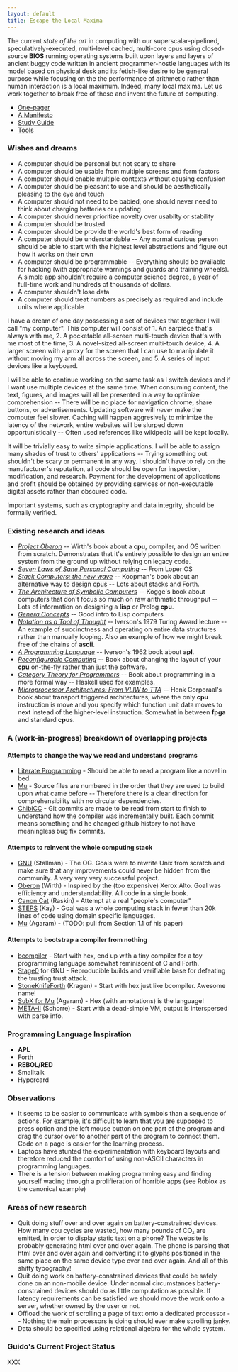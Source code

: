 ```yaml
---
layout: default
title: Escape the Local Maxima
---
```


The current *state of the art* in computing with our superscalar-pipelined, speculatively-executed, multi-level cached, multi-core cpus using closed-source **BIOS** running operating systems built upon layers and layers of ancient buggy code written in ancient programmer-hostle languages with its model based on physical desk and its fetish-like desire to be general purpose while focusing on the the performance of arithmetic rather than human interaction is a local maximum. Indeed, many local maxima. Let us work together to break free of these and invent the future of computing.

* [One-pager](one-pager)
* [A Manifesto](day_two_manifesto)
* [Study Guide](study)
* [Tools](tools)

### Wishes and dreams

* A computer should be personal but not scary to share
* A computer should be usable from multiple screens and form factors
* A computer should enable multiple contexts without causing confusion
* A computer should be pleasant to use and should be aesthetically pleasing to the eye and touch
* A computer should not need to be babied, one should never need to think about charging batteries or updating
* A computer should never prioritize novelty over usabilty or stability
* A computer should be trusted
* A computer should be provide the world's best form of reading
* A computer should be understandable -- Any normal curious person should be able to start with the highest level abstractions and figure out how it works on their own
* A computer should be programmable -- Everything should be available
  for hacking (with appropriate warnings and guards and training
  wheels). A simple app shouldn't require a computer science degree, a
  year of full-time work and hundreds of thousands of dollars.
* A computer shouldn't lose data
* A computer should treat numbers as precisely as required and include units where applicable

I have a dream of one day possessing a set of devices that together I will call "my computer". This computer will consist of 1. An earpiece that's always with me, 2. A pocketable all-screen multi-touch device that's with me most of the time, 3. A novel-sized all-screen multi-touch device, 4. A larger screen with a proxy for the screen that I can use to manipulate it without moving my arm all across the screen, and 5. A series of input devices like a keyboard.

I will be able to continue working on the same task as I switch devices and if I want use multiple devices at the same time. When consuming content, the text, figures, and images will all be presented in a way to optimize comprehension -- There will be no place for navigation chrome, share buttons, or advertisements. Updating software will *never* make the computer feel slower. Caching will happen aggresively to minimize the latency of the network, entire websites will be slurped down opportunistically -- Often used references like wikipedia will be kept locally.

It will be trivially easy to write simple applications. I will be able to assign many shades of trust to others' applications -- Trying something out shouldn't be scary or permanent in any way. I shouldn't have to rely on the manufacturer's reputation, all code should be open for inspection, modification, and research. Payment for the development of applications and profit should be obtained by providing services or non-executable digital assets rather than obscured code.

Important systems, such as cryptography and data integrity, should be formally verified.

### Existing research and ideas

* [*Project Oberon*](http://www.projectoberon.com) -- Wirth's book about a **cpu**, compiler, and OS written from scratch. Demonstrates that it's entirely possible to design an entire system from the ground up without relying on legacy code.
* [*Seven Laws of Sane Personal Computing*](http://www.loper-os.org/?p=284) -- From Loper OS
* [*Stack Computers: the new wave*](https://users.ece.cmu.edu/~koopman/stack_computers/index.html) -- Koopman's book about an alternative way to design cpus -- Lots about stacks and Forth.
* [*The Architecture of Symbolic Computers*](https://www.amazon.com/Architecture-Computers-Mcgraw-Hill-Supercomputing-Processing/dp/0070355967/) -- Kogge's book about computers that don't focus so much on raw arithmatic throughput -- Lots of information on designing a **lisp** or Prolog **cpu**.
* [*Genera Concepts*](http://bitsavers.trailing-edge.com/pdf/symbolics/software/genera_8/Genera_Concepts.pdf) -- Good intro to Lisp computers
* [*Notation as a Tool of Thought*](http://www.eecg.toronto.edu/~jzhu/csc326/readings/iverson.pdf) -- Iverson's 1979 Turing Award lecture -- An example of succinctness and operating on entire data structures rather than manually looping. Also an example of how we might break free of the chains of **ascii**.
* [*A Programming Language*](http://www.softwarepreservation.org/projects/apl/Books/APROGRAMMING%20LANGUAGE) -- Iverson's 1962 book about **apl**.
* [*Reconfigurable Computing*](https://www.amazon.com/Reconfigurable-Computing-Practice-FPGA-Based-Computation/dp/0123705223) -- Book about changing the layout of your **cpu** on-the-fly rather than just the software. 
* [*Category Theory for Programmers*](https://github.com/hmemcpy/milewski-ctfp-pdf) -- Book about programming in a more formal way -- Haskell used for examples.
* [*Microprocessor Architectures: From VLIW to TTA*](https://www.wiley.com/en-us/Microprocessor+Architectures%3A+From+VLIW+to+TTA-p-9780471971573) -- Henk Corporaal's book about transport triggered architectures, where the only **cpu** instruction is move and you specify which function unit data moves to next instead of the higher-level instruction. Somewhat in between **fpga** and standard **cpu**s.

### A (work-in-progress) breakdown of overlapping projects

#### Attempts to change the way we read and understand programs

* [Literate Programming](https://en.wikipedia.org/wiki/Literate_programming) - Should be able to read a program like a novel in bed.
* [Mu](https://github.com/akkartik/mu) - Source files are numbered in the order that they are used to build upon what came before -- Therefore there is a clear direction for comprehensibility with no circular dependencies.
* [ChibiCC](https://github.com/rui314/chibicc) - Git commits are made to be read from start to finish to understand how the compiler was incrementally built. Each commit means something and he changed github history to not have meaningless bug fix commits.
    
#### Attempts to reinvent the whole computing stack   

* [GNU](https://en.wikipedia.org/wiki/GNU_Project) (Stallman) - The OG. Goals were to rewrite Unix from scratch and make sure that any improvements could never be hidden from the community. A very very very successful project.
* [Oberon](https://en.wikipedia.org/wiki/Oberon_(operating_system)) (Wirth) - Inspired by the (too expensive) Xerox Alto. Goal was efficiency and understandability. All code in a single book.
* [Canon Cat](https://en.wikipedia.org/wiki/Canon_Cat) (Raskin) - Attempt at a real "people's computer"
* [STEPS](http://www.vpri.org/pdf/tr2012001_steps.pdf) (Kay) - Goal was a whole computing stack in fewer than 20k lines of code using domain specific languages.
* [Mu](https://github.com/akkartik/mu) (Agaram) - (TODO: pull from Section 1.1 of his paper)
    
#### Attempts to bootstrap a compiler from nothing

* [bcompiler](https://github.com/certik/bcompiler) - Start with hex, end up with a tiny compiler for a toy programming language somewhat reminiscent of C and Forth.
* [Stage0](https://github.com/oriansj/stage0) for GNU - Reproducible builds and verifiable base for defeating the trusting trust attack.
* [StoneKnifeForth](https://github.com/kragen/stoneknifeforth) (Kragen) - Start with hex just like bcompiler. Awesome name!
* [SubX for Mu](https://github.com/akkartik/mu) (Agaram) - Hex (with annotations) is the language!
* [META-II](https://en.wikipedia.org/wiki/META_II) (Schorre) - Start with a dead-simple VM, output is interspersed with parse info.

### Programming Language Inspiration

* **APL**
* Forth
* **REBOL/RED**
* Smalltalk
* Hypercard

### Observations

* It seems to be easier to communicate with symbols than a sequence of actions. For example, it's difficult to learn that you are supposed to press option and the left mouse button on one part of the program and drag the cursor over to another part of the program to connect them. Code on a page is easier for the learning process.
* Laptops have stunted the experimentation with keyboard layouts and therefore reduced the comfort of using non-ASCII characters in programming languages.
* There is a tension between making programming easy and finding yourself wading through a prolifieration of horrible apps (see Roblox as the canonical example)

### Areas of new research

* Quit doing stuff over and over again on battery-constrained devices. How many cpu cycles are wasted, how many pounds of CO₂ are emitted, in order to display static text on a phone? The website is probably generating html over and over again. The phone is parsing that html over and over again and converting it to glyphs positioned in the same place on the same device type over and over again. And all of this shitty typography!
* Quit doing work on battery-constrained devices that could be safely done on an non-mobile device. Under normal circumstances battery-constrained devices should do as little computation as possible. If latency requirements can be satisfied we should move the work onto a server, whether owned by the user or not.
* Offload the work of scrolling a page of text onto a dedicated processor -- Nothing the main processors is doing should ever make scrolling janky.
* Data should be specified using relational algebra for the whole system.

### Guido's Current Project Status

XXX
